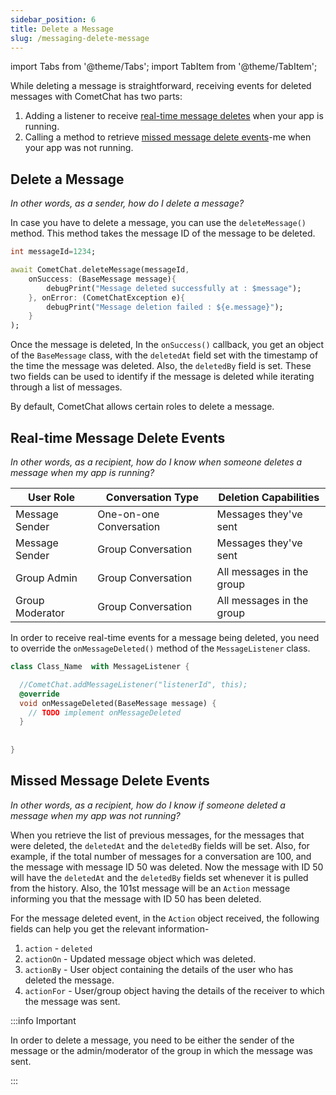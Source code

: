 ```yaml
---
sidebar_position: 6
title: Delete a Message
slug: /messaging-delete-message
---
```


import Tabs from '@theme/Tabs';
import TabItem from '@theme/TabItem';

While deleting a message is straightforward, receiving events for deleted messages with CometChat has two parts:

1. Adding a listener to receive [real-time message deletes](./messaging-delete-message#real-time-message-delete-events) when your app is running.
2. Calling a method to retrieve [missed message delete events](./messaging-delete-message#missed-message-delete-events)-me when your app was not running.

## Delete a Message

_In other words, as a sender, how do I delete a message?_

In case you have to delete a message, you can use the `deleteMessage()` method. This method takes the message ID of the message to be deleted.

<Tabs>
<TabItem value="1" label="Delete Message">

```Dart
int messageId=1234;

await CometChat.deleteMessage(messageId, 
	onSuccess: (BaseMessage message){
		debugPrint("Message deleted successfully at : $message");
	}, onError: (CometChatException e){
		debugPrint("Message deletion failed : ${e.message}");
	}
);
```

</TabItem>
</Tabs>



Once the message is deleted, In the `onSuccess()` callback, you get an object of the `BaseMessage` class, with the `deletedAt` field set with the timestamp of the time the message was deleted. Also, the `deletedBy` field is set. These two fields can be used to identify if the message is deleted while iterating through a list of messages.

By default, CometChat allows certain roles to delete a message.

## Real-time Message Delete Events

_In other words, as a recipient, how do I know when someone deletes a message when my app is running?_

| User Role | Conversation Type | Deletion Capabilities | 
| ---- | ---- | ---- | 
| Message Sender | One-on-one Conversation | Messages they've sent | 
| Message Sender | Group Conversation | Messages they've sent | 
| Group Admin | Group Conversation | All messages in the group | 
| Group Moderator | Group Conversation | All messages in the group | 


In order to receive real-time events for a message being deleted, you need to override the `onMessageDeleted()` method of the `MessageListener` class.

<Tabs>
<TabItem value="1" label="Dart">

```Dart
class Class_Name  with MessageListener {

  //CometChat.addMessageListener("listenerId", this);
  @override
  void onMessageDeleted(BaseMessage message) {
  	// TODO implement onMessageDeleted
  }  
  
  
}
```

</TabItem>
</Tabs>



## Missed Message Delete Events

_In other words, as a recipient, how do I know if someone deleted a message when my app was not running?_

When you retrieve the list of previous messages, for the messages that were deleted, the `deletedAt` and the `deletedBy` fields will be set. Also, for example, if the total number of messages for a conversation are 100, and the message with message ID 50 was deleted. Now the message with ID 50 will have the `deletedAt` and the `deletedBy` fields set whenever it is pulled from the history. Also, the 101st message will be an `Action` message informing you that the message with ID 50 has been deleted.

For the message deleted event, in the `Action` object received, the following fields can help you get the relevant information-

1. `action` - `deleted`
2. `actionOn` - Updated message object which was deleted.
3. `actionBy` - User object containing the details of the user who has deleted the message.
4. `actionFor` - User/group object having the details of the receiver to which the message was sent.

:::info Important

In order to delete a message, you need to be either the sender of the message or the admin/moderator of the group in which the message was sent.

:::